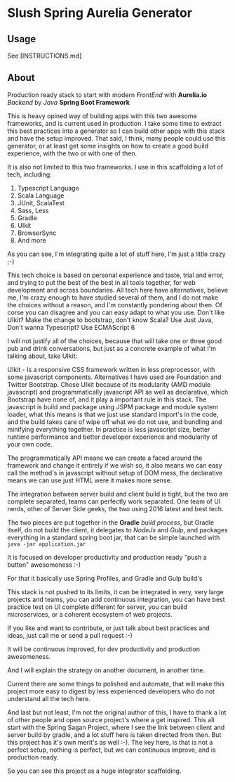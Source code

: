 # Slush Spring Aurelia Generator

## Usage

See [INSTRUCTIONS.md]

## About

Production ready stack to start with modern *FrontEnd* with **Aurelia.io** *Backend* by *Java* **Spring Boot Framework**

This is heavy opined way of building apps with this two awesome frameworks,
and is current used in production. I take some time to extract this best practices
into a generator so I can build other apps with this stack and have the setup improved.
That said, I think, many people could use this generator, or at least get some
insights on how to create a good build experience, with the two or with one of then.

It is also not limited to this two frameworks. I use in this scaffolding a lot of
tech, including:

1. Typescript Language
1. Scala Language
1. JUnit, ScalaTest
1. Sass, Less
1. Gradle
1. UIkit
1. BrowserSync
1. And more

As you can see, I'm integrating quite a lot of stuff here, I'm just a little crazy ;-)

This tech choice is based on personal experience and taste, trial and error, and trying to
put the best of the best in all tools together, for web development and across boundaries. All tech here have alternatives, believe me, I'm crazy enough to have studied several of them, and I do not make the choices without a reason, and I'm constantly pondering about then. Of corse you can disagree and you can easy adapt to what you use. Don't like UIkit? Make the change to bootstrap,
don't know Scala? Use Just Java, Don't wanna Typescript? Use ECMAScript 6

I will not justify all of the choices, because that will take one or three good pub and drink conversations, but just as a concrete example of what I'm talking about, take UIkit:

UIkit - Is a responsive CSS framework written in less preprocessor, with some javascript components. Alternatives I have used are Foundation and Twitter Bootstrap. Chose UIkit because of its modularity (AMD module javascript) and programmatically javascript API
as well as declarative, which Bootstrap have none of, and it play a important rule in this stack. The javascript is build and package using JSPM package and module system loader,
what this means is that we just use standard import's in the code, and the build takes care of wipe off what we do not use, and bundling and minifying everything together.
In practice is less javascript size, better runtime performance and better developer experience and modularity of your own code.

The programmatically API means we can create a faced around the framework and change it entirely if we wish so, it also means we can easy call the method's in javascript without
setup of DOM mess, the declarative means we can use just HTML were it makes more sense.


The integration between server build and client build is tight, but the two are
complete separated, teams can perfectly work separated. One team of UI nerds,
other of Server Side geeks, the two using 2016 latest and best tech.

The two pieces are put together in the **Gradle** *build process*, but Gradle itself,
do not build the client, it delegates to *NodeJs* and *Gulp*, and packages everything
in a standard spring boot jar, that can be simple launched with `java -jar application.jar`

It is focused on developer productivity and production ready "push a button" awesomeness :-)

For that it basically use Spring Profiles, and Gradle and Gulp build's

This stack is not pushed to its limits, it can be integrated in very, very large
projects and teams, you can add continuous integration, you can have best practice test on UI complete different for server, you can build microservices, or a coherent ecosystem of web projects.

If you like and want to contribute, or just talk about best practices and ideas, just call me or send a pull request :-)

It will be continuous improved, for dev productivity and production awesomeness.

And I will explain the strategy on another document, in another time.

Current there are some things to polished and automate, that will make this project
more easy to digest by less experienced developers who do not understand all the tech here.

And last but not least, I'm not the original author of this, I have to thank a lot
of other people and open source project's where a get inspired. This all
start with the Spring Sagan Project, where I see the link between client and server
build by gradle, and a lot stuff here is taken directed from then. But this project has it's own merit's as well :-). The key here, is that is not a perfect setup, nothing is perfect, but we can continuous improve, and is production ready.

So you can see this project as a huge integrator scaffolding.

